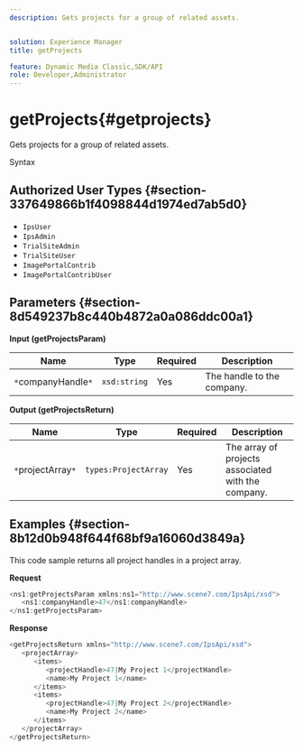 ```yaml
---
description: Gets projects for a group of related assets.


solution: Experience Manager
title: getProjects

feature: Dynamic Media Classic,SDK/API
role: Developer,Administrator
---
```


# getProjects{#getprojects}

Gets projects for a group of related assets.

 Syntax 

## Authorized User Types {#section-337649866b1f4098844d1974ed7ab5d0}

* `IpsUser` 
* `IpsAdmin` 
* `TrialSiteAdmin` 
* `TrialSiteUser` 
* `ImagePortalContrib` 
* `ImagePortalContribUser`

## Parameters {#section-8d549237b8c440b4872a0a086ddc00a1}

**Input (getProjectsParam)** 

|  Name  | Type  | Required  | Description  |
|---|---|---|---|
|  `*`companyHandle`*`  | `xsd:string`  | Yes  | The handle to the company.  |

**Output (getProjectsReturn)** 

|  Name  | Type  | Required  | Description  |
|---|---|---|---|
|  `*`projectArray`*`  | `types:ProjectArray`  | Yes  | The array of projects associated with the company.  |

## Examples {#section-8b12d0b948f644f68bf9a16060d3849a}

This code sample returns all project handles in a project array.

**Request** 

```java
<ns1:getProjectsParam xmlns:ns1="http://www.scene7.com/IpsApi/xsd">
   <ns1:companyHandle>47</ns1:companyHandle>
</ns1:getProjectsParam>
```

**Response** 

```java
<getProjectsReturn xmlns="http://www.scene7.com/IpsApi/xsd">
   <projectArray>
      <items>
         <projectHandle>47|My Project 1</projectHandle>
         <name>My Project 1</name>
      </items>
      <items>
         <projectHandle>47|My Project 2</projectHandle>
         <name>My Project 2</name>
      </items>
   </projectArray>
</getProjectsReturn>
```

